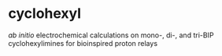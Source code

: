# cyclohexyl 
*ab initio* electrochemical calculations on mono-, di-, and tri-BIP cyclohexylimines for bioinspired proton relays
